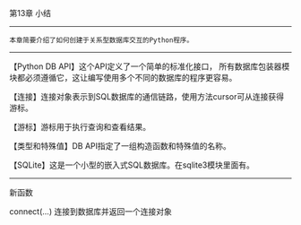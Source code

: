 第13章 小结

-------------------------------------------

    本章简要介绍了如何创建于关系型数据库交互的Python程序。

--------------------------------------------------------------

【Python DB API】这个API定义了一个简单的标准化接口，
所有数据库包装器模块都必须遵循它，这让编写使用多个不同的数据库的程序更容易。

【连接】连接对象表示到SQL数据库的通信链路，使用方法cursor可从连接获得游标。

【游标】游标用于执行查询和查看结果。

【类型和特殊值】DB API指定了一组构造函数和特殊值的名称。

【SQLite】这是一个小型的嵌入式SQL数据库。在sqlite3模块里面有。

---------------------------------------

新函数

connect(...)   连接到数据库并返回一个连接对象
